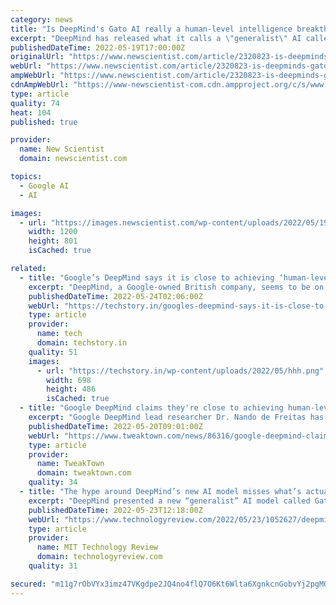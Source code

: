 ```yaml
---
category: news
title: "Is DeepMind's Gato AI really a human-level intelligence breakthrough?"
excerpt: "DeepMind has released what it calls a \"generalist\" AI called Gato that can perform 600 tasks – but does this mean it is truly intelligent?"
publishedDateTime: 2022-05-19T17:00:00Z
originalUrl: "https://www.newscientist.com/article/2320823-is-deepminds-gato-ai-really-a-human-level-intelligence-breakthrough/"
webUrl: "https://www.newscientist.com/article/2320823-is-deepminds-gato-ai-really-a-human-level-intelligence-breakthrough/"
ampWebUrl: "https://www.newscientist.com/article/2320823-is-deepminds-gato-ai-really-a-human-level-intelligence-breakthrough/amp/"
cdnAmpWebUrl: "https://www-newscientist-com.cdn.ampproject.org/c/s/www.newscientist.com/article/2320823-is-deepminds-gato-ai-really-a-human-level-intelligence-breakthrough/amp/"
type: article
quality: 74
heat: 104
published: true

provider:
  name: New Scientist
  domain: newscientist.com

topics:
  - Google AI
  - AI

images:
  - url: "https://images.newscientist.com/wp-content/uploads/2022/05/19153919/SEI_104918089.jpg?width=1200&enable=upscale"
    width: 1200
    height: 801
    isCached: true

related:
  - title: "Google’s DeepMind says it is close to achieving ‘human-level’ artificial intelligence"
    excerpt: "DeepMind, a Google-owned British company, seems to be on the verge of achieving human-level artificial intelligence (AI)."
    publishedDateTime: 2022-05-24T02:06:00Z
    webUrl: "https://techstory.in/googles-deepmind-says-it-is-close-to-achieving-human-level-artificial-intelligence/"
    type: article
    provider:
      name: tech
      domain: techstory.in
    quality: 51
    images:
      - url: "https://techstory.in/wp-content/uploads/2022/05/hhh.png"
        width: 698
        height: 486
        isCached: true
  - title: "Google DeepMind claims they're close to achieving human-level AI"
    excerpt: "Google DeepMind lead researcher Dr. Nando de Freitas has claimed on Twitter that artificial general intelligence is all but here."
    publishedDateTime: 2022-05-20T09:01:00Z
    webUrl: "https://www.tweaktown.com/news/86316/google-deepmind-claims-theyre-close-to-achieving-human-level-ai/index.html"
    type: article
    provider:
      name: TweakTown
      domain: tweaktown.com
    quality: 34
  - title: "The hype around DeepMind’s new AI model misses what’s actually cool about it"
    excerpt: "DeepMind presented a new “generalist” AI model called Gato. The model can play the video game Atari, caption images, chat, and stack blocks with a real rob"
    publishedDateTime: 2022-05-23T12:18:00Z
    webUrl: "https://www.technologyreview.com/2022/05/23/1052627/deepmind-gato-ai-model-hype/"
    type: article
    provider:
      name: MIT Technology Review
      domain: technologyreview.com
    quality: 31

secured: "m11g7rObVYx3imz47VKgdpe2JQ4no4flQ7O6Kt6Wlta6XgnkcnGobvYj2pgMOUvQHo12bLnVFmuoigJnN1TNR/mFFi0a7qpQaft84Mb7Y/05ZExP95ixycQcBzP6MpT9PPlbiolTQX30YbZlSUwYmaoPSuVbtD42HXT8pD4tP0Ie6qqg2NkoRn/+PQBbuXcDerciRvJDDudUcujJ9vBfFVv3yJdfKynISTaKBPyA6lugG4bgziFdEbCAe0+yEI/M/Xqq42YLXhurq9t3AZUH2nhqbupd7kv11hoi7JeO8+wTXQkKfyGFnXu1npXRFCFF+J+stk5a0H0DhxcOzL4cu2wIRX2NwedXBmnS485mK7A=;7gRBPA+lpn3t4Rjrjv+Www=="
---
```


